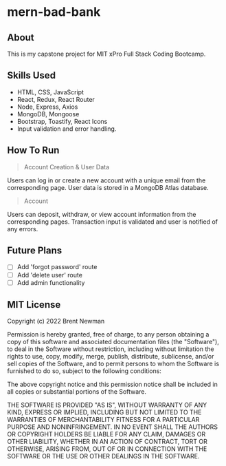 # mern-bad-bank

## About

This is my capstone project for MIT xPro Full Stack Coding Bootcamp.

## Skills Used

<ul>
  <li> HTML, CSS, JavaScript
  <li> React, Redux, React Router
  <li> Node, Express, Axios
  <li> MongoDB, Mongoose
  <li> Bootstrap, Toastify, React Icons
  <li> Input validation and error handling.
</ul>

## How To Run

> Account Creation & User Data

Users can log in or create a new account with a unique email from the corresponding page. User data is stored in a MongoDB Atlas database.

> Account

Users can deposit, withdraw, or view account information from the corresponding pages. Transaction input is validated and user is notified of any errors.

## Future Plans

- [ ] Add 'forgot password' route
- [ ] Add 'delete user' route
- [ ] Add admin functionality

## MIT License

Copyright (c) 2022 Brent Newman

Permission is hereby granted, free of charge, to any person obtaining a copy of this software and associated documentation files (the "Software"), to deal in the Software without restriction, including without limitation the rights to use, copy, modify, merge, publish, distribute, sublicense, and/or sell copies of the Software, and to permit persons to whom the Software is furnished to do so, subject to the following conditions:

The above copyright notice and this permission notice shall be included in all copies or substantial portions of the Software.

THE SOFTWARE IS PROVIDED "AS IS", WITHOUT WARRANTY OF ANY KIND, EXPRESS OR IMPLIED, INCLUDING BUT NOT LIMITED TO THE WARRANTIES OF MERCHANTABILITY FITNESS FOR A PARTICULAR PURPOSE AND NONINFRINGEMENT. IN NO EVENT SHALL THE AUTHORS OR COPYRIGHT HOLDERS BE LIABLE FOR ANY CLAIM, DAMAGES OR OTHER LIABILITY, WHETHER IN AN ACTION OF CONTRACT, TORT OR OTHERWISE, ARISING FROM, OUT OF OR IN CONNECTION WITH THE SOFTWARE OR THE USE OR OTHER DEALINGS IN THE SOFTWARE.
